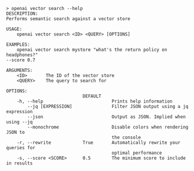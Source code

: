 ﻿```shell
> openai vector search --help
DESCRIPTION:
Performs semantic search against a vector store

USAGE:
    openai vector search <ID> <QUERY> [OPTIONS]

EXAMPLES:
    openai vector search mystore "what's the return policy on headphones?" 
--score 0.7

ARGUMENTS:
    <ID>       The ID of the vector store
    <QUERY>    The query to search for   

OPTIONS:
                             DEFAULT                                            
    -h, --help                          Prints help information                 
        --jq [EXPRESSION]               Filter JSON output using a jq expression
        --json                          Output as JSON. Implied when using --jq 
        --monochrome                    Disable colors when rendering JSON to   
                                        the console                             
    -r, --rewrite            True       Automatically rewrite your queries for  
                                        optimal performance                     
    -s, --score <SCORE>      0.5        The minimum score to include in results 
```
